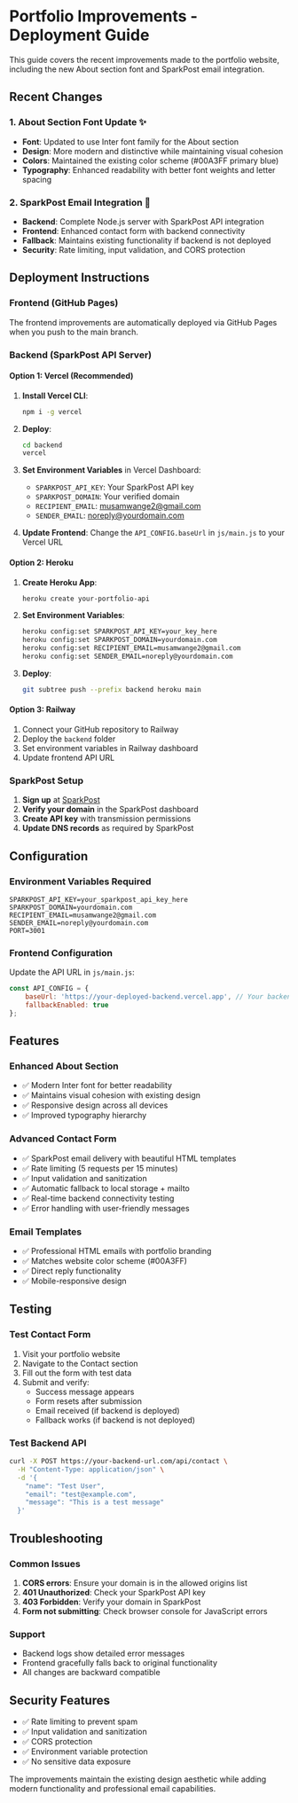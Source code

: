 # Portfolio Improvements - Deployment Guide

This guide covers the recent improvements made to the portfolio website, including the new About section font and SparkPost email integration.

## Recent Changes

### 1. About Section Font Update ✨
- **Font**: Updated to use Inter font family for the About section
- **Design**: More modern and distinctive while maintaining visual cohesion
- **Colors**: Maintained the existing color scheme (#00A3FF primary blue)
- **Typography**: Enhanced readability with better font weights and letter spacing

### 2. SparkPost Email Integration 📧
- **Backend**: Complete Node.js server with SparkPost API integration
- **Frontend**: Enhanced contact form with backend connectivity
- **Fallback**: Maintains existing functionality if backend is not deployed
- **Security**: Rate limiting, input validation, and CORS protection

## Deployment Instructions

### Frontend (GitHub Pages)
The frontend improvements are automatically deployed via GitHub Pages when you push to the main branch.

### Backend (SparkPost API Server)

#### Option 1: Vercel (Recommended)
1. **Install Vercel CLI**:
   ```bash
   npm i -g vercel
   ```

2. **Deploy**:
   ```bash
   cd backend
   vercel
   ```

3. **Set Environment Variables** in Vercel Dashboard:
   - `SPARKPOST_API_KEY`: Your SparkPost API key
   - `SPARKPOST_DOMAIN`: Your verified domain
   - `RECIPIENT_EMAIL`: musamwange2@gmail.com
   - `SENDER_EMAIL`: noreply@yourdomain.com

4. **Update Frontend**: Change the `API_CONFIG.baseUrl` in `js/main.js` to your Vercel URL

#### Option 2: Heroku
1. **Create Heroku App**:
   ```bash
   heroku create your-portfolio-api
   ```

2. **Set Environment Variables**:
   ```bash
   heroku config:set SPARKPOST_API_KEY=your_key_here
   heroku config:set SPARKPOST_DOMAIN=yourdomain.com
   heroku config:set RECIPIENT_EMAIL=musamwange2@gmail.com
   heroku config:set SENDER_EMAIL=noreply@yourdomain.com
   ```

3. **Deploy**:
   ```bash
   git subtree push --prefix backend heroku main
   ```

#### Option 3: Railway
1. Connect your GitHub repository to Railway
2. Deploy the `backend` folder
3. Set environment variables in Railway dashboard
4. Update frontend API URL

### SparkPost Setup
1. **Sign up** at [SparkPost](https://www.sparkpost.com/)
2. **Verify your domain** in the SparkPost dashboard
3. **Create API key** with transmission permissions
4. **Update DNS records** as required by SparkPost

## Configuration

### Environment Variables Required
```env
SPARKPOST_API_KEY=your_sparkpost_api_key_here
SPARKPOST_DOMAIN=yourdomain.com
RECIPIENT_EMAIL=musamwange2@gmail.com
SENDER_EMAIL=noreply@yourdomain.com
PORT=3001
```

### Frontend Configuration
Update the API URL in `js/main.js`:
```javascript
const API_CONFIG = {
    baseUrl: 'https://your-deployed-backend.vercel.app', // Your backend URL
    fallbackEnabled: true
};
```

## Features

### Enhanced About Section
- ✅ Modern Inter font for better readability
- ✅ Maintains visual cohesion with existing design
- ✅ Responsive design across all devices
- ✅ Improved typography hierarchy

### Advanced Contact Form
- ✅ SparkPost email delivery with beautiful HTML templates
- ✅ Rate limiting (5 requests per 15 minutes)
- ✅ Input validation and sanitization
- ✅ Automatic fallback to local storage + mailto
- ✅ Real-time backend connectivity testing
- ✅ Error handling with user-friendly messages

### Email Templates
- ✅ Professional HTML emails with portfolio branding
- ✅ Matches website color scheme (#00A3FF)
- ✅ Direct reply functionality
- ✅ Mobile-responsive design

## Testing

### Test Contact Form
1. Visit your portfolio website
2. Navigate to the Contact section
3. Fill out the form with test data
4. Submit and verify:
   - Success message appears
   - Form resets after submission
   - Email received (if backend is deployed)
   - Fallback works (if backend is not deployed)

### Test Backend API
```bash
curl -X POST https://your-backend-url.com/api/contact \
  -H "Content-Type: application/json" \
  -d '{
    "name": "Test User",
    "email": "test@example.com",
    "message": "This is a test message"
  }'
```

## Troubleshooting

### Common Issues
1. **CORS errors**: Ensure your domain is in the allowed origins list
2. **401 Unauthorized**: Check your SparkPost API key
3. **403 Forbidden**: Verify your domain in SparkPost
4. **Form not submitting**: Check browser console for JavaScript errors

### Support
- Backend logs show detailed error messages
- Frontend gracefully falls back to original functionality
- All changes are backward compatible

## Security Features
- ✅ Rate limiting to prevent spam
- ✅ Input validation and sanitization
- ✅ CORS protection
- ✅ Environment variable protection
- ✅ No sensitive data exposure

The improvements maintain the existing design aesthetic while adding modern functionality and professional email capabilities.